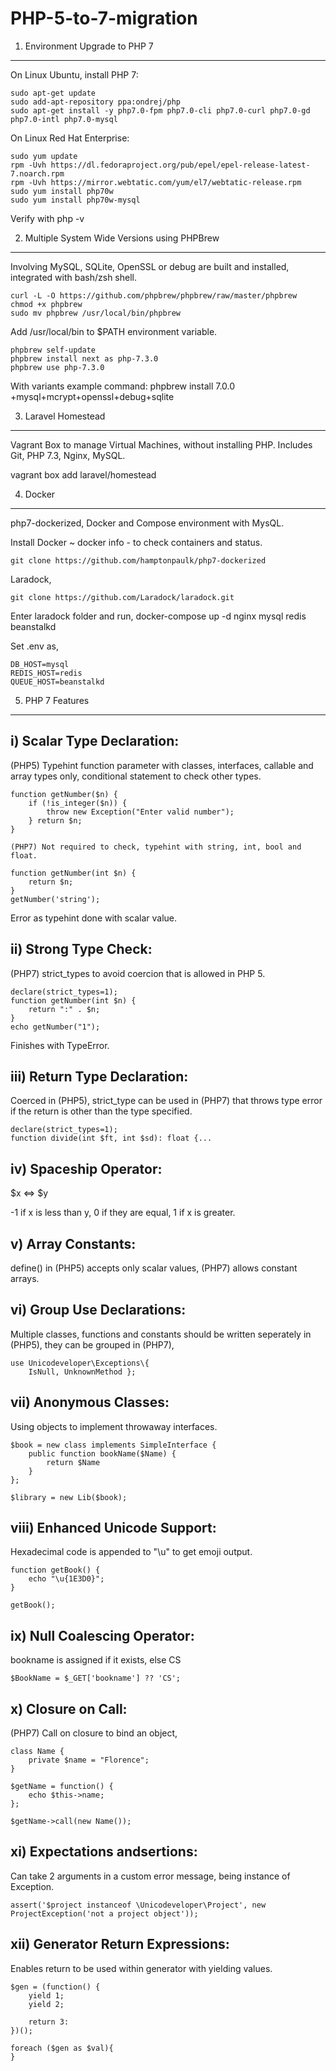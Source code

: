 # PHP-5-to-7-migration
1) Environment Upgrade to PHP 7
--------------------------------
On Linux Ubuntu, install PHP 7:

```
sudo apt-get update
sudo add-apt-repository ppa:ondrej/php
sudo apt-get install -y php7.0-fpm php7.0-cli php7.0-curl php7.0-gd php7.0-intl php7.0-mysql
```

On Linux Red Hat Enterprise:

```
sudo yum update
rpm -Uvh https://dl.fedoraproject.org/pub/epel/epel-release-latest-7.noarch.rpm
rpm -Uvh https://mirror.webtatic.com/yum/el7/webtatic-release.rpm
sudo yum install php70w
sudo yum install php70w-mysql
```

Verify with php -v

2) Multiple System Wide Versions using PHPBrew
----------------------------------------------

Involving MySQL, SQLite, OpenSSL or debug are built and installed, integrated with bash/zsh shell.

```
curl -L -O https://github.com/phpbrew/phpbrew/raw/master/phpbrew
chmod +x phpbrew
sudo mv phpbrew /usr/local/bin/phpbrew
```

Add /usr/local/bin to $PATH environment variable.

```
phpbrew self-update
phpbrew install next as php-7.3.0
phpbrew use php-7.3.0
```

With variants example command: phpbrew install 7.0.0 +mysql+mcrypt+openssl+debug+sqlite

3) Laravel Homestead
--------------------

Vagrant Box to manage Virtual Machines, without installing PHP. Includes Git, PHP 7.3, Nginx, MySQL.

vagrant box add laravel/homestead

4) Docker
---------

php7-dockerized, Docker and Compose environment with MysQL.

Install Docker
~ docker info - to check containers and status.
```
git clone https://github.com/hamptonpaulk/php7-dockerized
```
Laradock, 
```
git clone https://github.com/Laradock/laradock.git
```
Enter laradock folder and run, docker-compose up -d nginx mysql redis beanstalkd

Set .env as,
```
DB_HOST=mysql
REDIS_HOST=redis
QUEUE_HOST=beanstalkd
```

5) PHP 7 Features
-----------------

i) Scalar Type Declaration: 
---------------------------
(PHP5) Typehint function parameter with classes, interfaces, callable and array types only, conditional statement to check other types.

```
function getNumber($n) {
    if (!is_integer($n)) {
        throw new Exception("Enter valid number");
    } return $n;
}

(PHP7) Not required to check, typehint with string, int, bool and float.

function getNumber(int $n) {
    return $n;
}
getNumber('string');
```

Error as typehint done with scalar value.

ii) Strong Type Check:
----------------------
(PHP7) strict_types to avoid coercion that is allowed in PHP 5.

```
declare(strict_types=1);
function getNumber(int $n) {
    return ":" . $n;
}
echo getNumber("1");
```

Finishes with TypeError.

iii) Return Type Declaration:
-----------------------------
Coerced in (PHP5), strict_type can be used in (PHP7) that throws type error if the return is other than the type specified.

```
declare(strict_types=1);
function divide(int $ft, int $sd): float {...
```

iv) Spaceship Operator:
-----------------------
$x <=> $y 

-1 if x is less than y, 
0 if they are equal, 
1 if x is greater.

v) Array Constants:
-------------------
define() in (PHP5) accepts only scalar values, (PHP7) allows constant arrays.

vi) Group Use Declarations:
---------------------------
Multiple classes, functions and constants should be written seperately in (PHP5), they can be grouped in (PHP7),

```
use Unicodeveloper\Exceptions\{
    IsNull, UnknownMethod };
```

vii) Anonymous Classes:
-----------------------
Using objects to implement throwaway interfaces.

```
$book = new class implements SimpleInterface {
    public function bookName($Name) {
        return $Name
    }
};

$library = new Lib($book);
```

viii) Enhanced Unicode Support:
-------------------------------
Hexadecimal code is appended to "\u" to get emoji output.

```
function getBook() {
    echo "\u{1E3D0}";
}

getBook();
```

ix) Null Coalescing Operator:
-----------------------------
bookname is assigned if it exists, else CS

```
$BookName = $_GET['bookname'] ?? 'CS';
```

x) Closure on Call:
-------------------
(PHP7) Call on closure to bind an object,

```
class Name {
    private $name = "Florence";
}

$getName = function() {
    echo $this->name;
};

$getName->call(new Name());
```

xi) Expectations andsertions:
--------------------------------
Can take 2 arguments in a custom error message, being instance of Exception.

```
assert('$project instanceof \Unicodeveloper\Project', new ProjectException('not a project object'));
```

xii) Generator Return Expressions:
----------------------------------
Enables return to be used within generator with yielding values.

```
$gen = (function() {
    yield 1;
    yield 2;
    
    return 3:
})();

foreach ($gen as $val){
}
```
